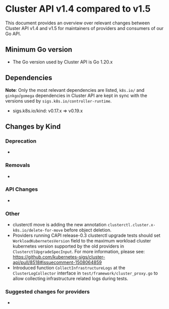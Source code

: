 # Cluster API v1.4 compared to v1.5

This document provides an overview over relevant changes between Cluster API v1.4 and v1.5 for
maintainers of providers and consumers of our Go API.

## Minimum Go version

- The Go version used by Cluster API is Go 1.20.x

## Dependencies

**Note**: Only the most relevant dependencies are listed, `k8s.io/` and `ginkgo`/`gomega` dependencies in Cluster API are kept in sync with the versions used by `sigs.k8s.io/controller-runtime`.

- sigs.k8s.io/kind: v0.17.x => v0.19.x

## Changes by Kind

### Deprecation

-

### Removals

-

### API Changes

-

### Other

- clusterctl move is adding the new annotation `clusterctl.cluster.x-k8s.io/delete-for-move` before object deletion.
- Providers running CAPI release-0.3 clusterctl upgrade tests should set `WorkloadKubernetesVersion` field to the maximum workload cluster kubernetes version supported by the old providers in `ClusterctlUpgradeSpecInput`. For more information, please see: https://github.com/kubernetes-sigs/cluster-api/pull/8518#issuecomment-1508064859 
- Introduced function `CollectInfrastructureLogs` at the `ClusterLogCollector` interface in `test/framework/cluster_proxy.go` to allow collecting infrastructure related logs during tests.

### Suggested changes for providers

- 